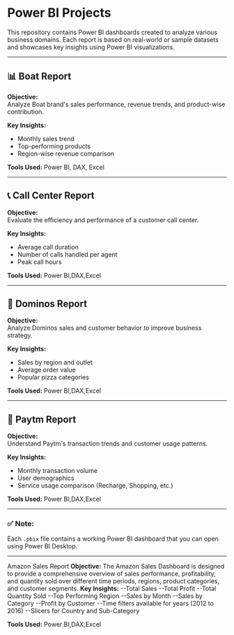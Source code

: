 # Power BI Projects

This repository contains Power BI dashboards created to analyze various business domains. Each report is based on real-world or sample datasets and showcases key insights using Power BI visualizations.

---

## 📊 Boat Report

**Objective:**  
Analyze Boat brand's sales performance, revenue trends, and product-wise contribution.

**Key Insights:**
- Monthly sales trend
- Top-performing products
- Region-wise revenue comparison

**Tools Used:** Power BI, DAX, Excel

---

## 📞 Call Center Report

**Objective:**  
Evaluate the efficiency and performance of a customer call center.

**Key Insights:**
- Average call duration
- Number of calls handled per agent
- Peak call hours

**Tools Used:** Power BI,DAX,Excel

---

## 🍕 Dominos Report

**Objective:**  
Analyze Dominos sales and customer behavior to improve business strategy.

**Key Insights:**
- Sales by region and outlet
- Average order value
- Popular pizza categories

**Tools Used:** Power BI,DAX,Excel

---

## 💸 Paytm Report

**Objective:**  
Understand Paytm's transaction trends and customer usage patterns.

**Key Insights:**
- Monthly transaction volume
- User demographics
- Service usage comparison (Recharge, Shopping, etc.)

**Tools Used:** Power BI,DAX,Excel

---

### ✅ Note:
Each `.pbix` file contains a working Power BI dashboard that you can open using Power BI Desktop.

---
Amazon Sales Report
**Objective:**  The Amazon Sales Dashboard is designed to provide a comprehensive overview of sales performance, profitability, and quantity sold over different time periods, 
regions, product categories, and customer segments.
**Key Insights:**
--Total Sales
--Total Profit
--Total Quantity Sold
--Top Performing Region
--Sales by Month
--Sales by Category
--Profit by Customer
--Time filters available for years (2012 to 2016)
--Slicers for Country and Sub-Category

**Tools Used:** Power BI,DAX,Excel

